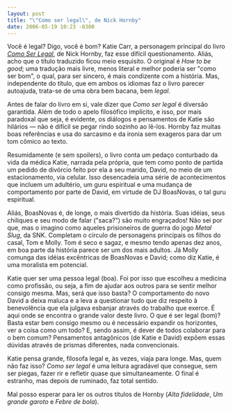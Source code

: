 ```yaml
---
layout: post
title: "\"Como ser legal\", de Nick Hornby"
date: 2006-05-19 10:23 -0300
---
```

Você é legal? Digo, você é bom? Katie Carr, a personagem principal do livro [_Como Ser Legal_](https://www.amazon.com.br/Como-Ser-Legal-Nick-Hornby/dp/8532513735/ref=as_li_ss_tl?ie=UTF8&qid=1486656265&sr=8-1&keywords=como+ser+legal&linkCode=ll1&tag=manudousua-20&linkId=05f7930d45ddc02c3558f48c1e6f9413), de Nick Hornby, faz esse difícil questionamento. Aliás, acho que o título traduzido ficou meio esquisito. O original é _How to be good_; uma tradução mais livre, menos literal e melhor poderia ser "como ser bom", o qual, para ser sincero, é mais condizente com a história. Mas, independente do título, que em ambos os idiomas faz o livro parecer autoajuda, trata-se de uma obra bem bacana, bem <em>legal</em>.

Antes de falar do livro em si, vale dizer que _Como ser legal_ é diversão garantida. Além de todo o apelo filosófico implícito, e isso, por mais paradoxal que seja, é evidente, os diálogos e pensamentos de Katie são hilários — não é difícil se pegar rindo sozinho ao lê-los. Hornby faz muitas boas referências e usa do sarcasmo e da ironia sem exageros para dar um tom cômico ao texto.

Resumidamente (e sem spoilers), o livro conta um pedaço conturbado da vida da médica Katie, narrada pela própria, que tem como ponto de partida um pedido de divórcio feito por ela a seu marido, David, no meio de um estacionamento, via celular. Isso desencadeia uma série de acontecimentos que incluem um adultério, um guru espiritual e uma mudança de comportamento por parte de David, em virtude de DJ BoasNovas, o tal guru espiritual.

Aliás, BoasNovas é, de longe, o mais divertido da história. Suas idéias, seus chiliques e seu modo de falar ("saca?") são muito engraçados! Não sei por que, mas o imagino como aqueles prisioneiros de guerra do jogo _Metal Slug_, da SNK. Completam o círculo de personagens principais os filhos do casal, Tom e Molly. Tom é seco e sagaz, e mesmo tendo apenas dez anos, em boa parte da história parece ser um dos mais adultos. Já Molly comunga das idéias excêntricas de BoasNovas e David; como diz Katie, é uma moralista em potencial.

Katie quer ser uma pessoa legal (boa). Foi por isso que escolheu a medicina como profissão, ou seja, a fim de ajudar aos outros para se sentir melhor consigo mesma. Mas, será que isso basta? O comportamento do novo David a deixa maluca e a leva a questionar tudo que diz respeito à benevolência que ela julgava esbanjar através do trabalho que exerce. É aqui onde se encontra o grande valor deste livro. O que é ser legal (bom)? Basta estar bem consigo mesmo ou é necessário expandir os horizontes, ver a coisa como um todo? E, sendo assim, é dever de todos colaborar para o bem comum? Pensamentos antagônicos (de Katie e David) expõem essas dúvidas através de prismas diferentes, nada convencionais.

Katie pensa grande, filosofa legal e, às vezes, viaja para longe. Mas, quem não faz isso? _Como ser legal_ é uma leitura agradável que consegue, sem ser piegas, fazer rir e refletir quase que simultaneamente. O final é estranho, mas depois de ruminado, faz total sentido.

Mal posso esperar para ler os outros títulos de Hornby (_Alta fidelidade_, _Um grande garoto_ e _Febre de bola_).
